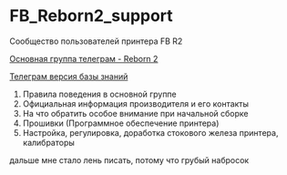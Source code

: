 # FB_Reborn2_support
Сообщество пользователей принтера FB R2

[Основная группа телеграм - Reborn 2](https://t.me/reborn2support/)

[Телеграм версия базы знаний](https://https://t.me/FBReborn2Support)

1. Правила поведения в основной группе
2. Официальная информация производителя и его контакты
3. На что обратить особое внимание при начальной сборке
4. Прошивки (Программное обеспечение принтера)
5. Настройка, регулировка, доработка стокового железа принтера, калибраторы

дальше мне стало лень писать, потому что грубый набросок
